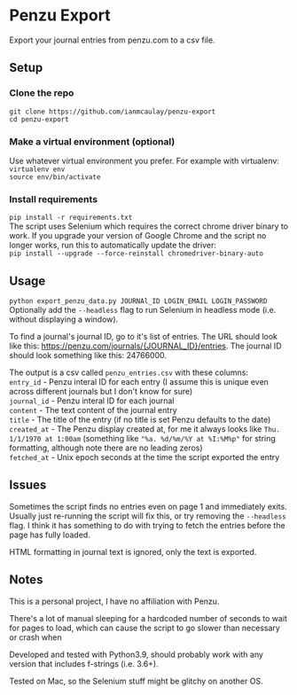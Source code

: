 # Penzu Export
Export your journal entries from penzu.com to a csv file. 

## Setup

### Clone the repo
`git clone https://github.com/ianmcaulay/penzu-export`  
`cd penzu-export`

### Make a virtual environment (optional)
Use whatever virtual environment you prefer. For example with virtualenv:  
`virtualenv env`  
`source env/bin/activate`

### Install requirements 
`pip install -r requirements.txt`  
The script uses Selenium which requires the correct chrome driver binary to work. If you upgrade your version of Google Chrome and the script no longer works, run this to automatically update the driver:  
`pip install --upgrade --force-reinstall chromedriver-binary-auto`

## Usage
`python export_penzu_data.py JOURNAl_ID LOGIN_EMAIL LOGIN_PASSWORD`  
Optionally add the `--headless` flag to run Selenium in headless mode (i.e. without displaying a window). 

To find a journal's journal ID, go to it's list of entries. The URL should look like this: https://penzu.com/journals/{JOURNAL_ID}/entries. The journal ID should look something like this: 24766000.

The output is a csv called `penzu_entries.csv` with these columns:  
`entry_id` - Penzu interal ID for each entry (I assume this is unique even across different journals but I don't know for sure)  
`journal_id` - Penzu interal ID for each journal  
`content` - The text content of the journal entry  
`title` - The title of the entry (if no title is set Penzu defaults to the date)  
`created_at` - The Penzu display created at, for me it always looks like `Thu. 1/1/1970 at 1:00am` (something like `"%a. %d/%m/%Y at %I:%M%p"` for string formatting, although note there are no leading zeros)  
`fetched_at` - Unix epoch seconds at the time the script exported the entry  

## Issues
Sometimes the script finds no entries even on page 1 and immediately exits. Usually just re-running the script will fix this, or try removing the `--headless` flag. I think it has something to do with trying to fetch the entries before the page has fully loaded.

HTML formatting in journal text is ignored, only the text is exported.

## Notes
This is a personal project, I have no affiliation with Penzu.  

There's a lot of manual sleeping for a hardcoded number of seconds to wait for pages to load, which can cause the script to go slower than necessary or crash when 

Developed and tested with Python3.9, should probably work with any version that includes f-strings (i.e. 3.6+).  

Tested on Mac, so the Selenium stuff might be glitchy on another OS.  
